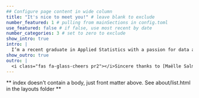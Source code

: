 ```yaml
---
## Configure page content in wide column
title: "It's nice to meet you!" # leave blank to exclude
number_featured: 1 # pulling from mainSections in config.toml
use_featured: false # if false, use most recent by date
number_categories: 3 # set to zero to exclude
show_intro: true
intro: |
  I’m a recent graduate in Applied Statistics with a passion for data analytics. My background includes six years of experience in project management. I am now seeking opportunities to apply and further develop my skills in statistical modeling, machine learning, and data visualization. On this site, I share my projects and insights on the latest trends in data science. I am open to opportunities in industry, and I would love to work with a team that values accuracy and efficiency.
show_outro: true
outro: |
  <i class="fas fa-glass-cheers pr2"></i>Sincere thanks to [Maëlle Salmon](https://masalmon.eu/) for her help naming this Hugo theme!
---
```


** index doesn't contain a body, just front matter above.
See about/list.html in the layouts folder **